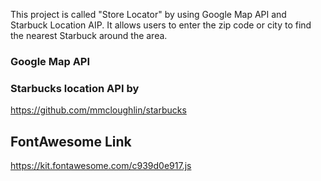 This project is called "Store Locator" by using Google Map API and Starbuck Location AIP. It allows users to 
enter the zip code or city to find the nearest Starbuck around the area. 


### Google Map API

### Starbucks location API by

https://github.com/mmcloughlin/starbucks

## FontAwesome Link

https://kit.fontawesome.com/c939d0e917.js

